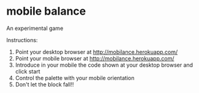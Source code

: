 # mobile balance

An experimental game 

Instructions:

 1. Point your desktop browser at http://mobilance.herokuapp.com/
 2. Point your mobile  browser at http://mobilance.herokuapp.com/
 3. Introduce in your mobile the code shown at your desktop browser and click start
 5. Control the palette with your mobile orientation
 6. Don't let the block fall!!

